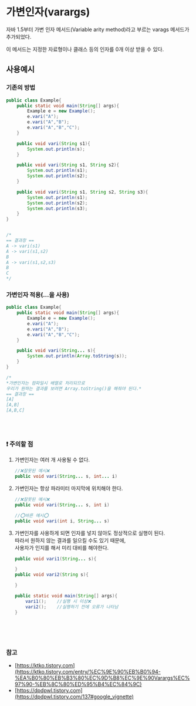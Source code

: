 # 가변인자(varargs)
자바 1.5부터 가변 인자 메서드(Variable arity method)라고 부르는 varags 메서드가 추가되었다.</br>

이 메서드는 지정한 자료형이나 클래스 등의 인자를 0개 이상 받을 수 있다.


## 사용예시

### 기존의 방법
```java
public class Example{
    public static void main(String[] args){
        Example e = new Example();
        e.vari("A");
        e.vari("A","B");
        e.vari("A","B","C");
    }

    public void vari(String s1){
        System.out.println(s);
    }

    public void vari(String s1, String s2){
        System.out.println(s1);
        System.out.println(s2);
    }

    public void vari(String s1, String s2, String s3){
        System.out.println(s1);
        System.out.println(s2);
        System.out.println(s3);
    }
}


/*
== 결과창 ==
A -> vari(s1)
A -> vari(s1,s2)
B
A -> vari(s1,s2,s3)
B
C
*/
```

### 가변인자 적용(...을 사용)
```java
public class Example{
    public static void main(String[] args){
        Example e = new Example();
        e.vari("A");
        e.vari("A","B");
        e.vari("A","B","C");
    }

    public void vari(String... s){
        System.out.println(Array.toString(s));
    }
}

/*
*가변인자는 컴파일시 배열로 처리되므로
우리가 원하는 결과를 보려면 Array.toString()을 해줘야 된다.*
== 결과창 ==
[A]
[A,B]
[A,B,C]
```

</br></br>

### ❗ 주의할 점
1. 가변인자는 여러 개 사용될 수 없다.
    ```java
    //❌잘못된 예시❌
    public void vari(String... s, int... i)
    ```

2. 가변인자는 항상 파라미터 마지막에 위치해야 한다.
    ```java
    //❌잘못된 예시❌
    public void vari(String... s, int i)

    //⭕바른 예시⭕
    public void vari(int i, String... s)
    ```
3. 가변인자를 사용하게 되면 인자를 넣지 않아도 정상적으로 실행이 된다.</br>
따라서 원하지 않는 결과를 일으킬 수도 있기 때문에,</br>
사용자가 인지를 해서 미리 대비를 해야한다.
    ```java
    public void vari1(String... s){

    }
    public void vari2(String s){

    }

    public static void main(String[] args){
        vari1();    //실행 시 이상❌
        vari2();    //실행하기 전에 오류가 나타남
    }
    ```
</br></br></br>

### 참고
- [https://ktko.tistory.com](https://ktko.tistory.com/entry/%EC%9E%90%EB%B0%94-%EA%B0%80%EB%B3%80%EC%9D%B8%EC%9E%90Varargs%EC%97%90-%EB%8C%80%ED%95%B4%EC%84%9C)
- [https://dpdpwl.tistory.com](https://dpdpwl.tistory.com/137#google_vignette)
